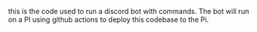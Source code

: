 this is the code used to run a discord bot with commands. The bot will run on a PI using github actions to deploy this codebase to the Pi. 
